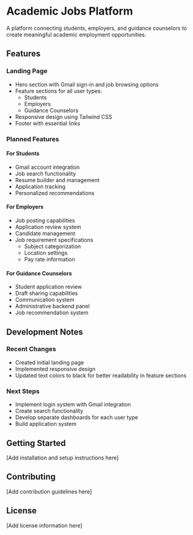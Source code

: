 # Academic Jobs Platform

A platform connecting students, employers, and guidance counselors to create meaningful academic employment opportunities.

## Features

### Landing Page
- Hero section with Gmail sign-in and job browsing options
- Feature sections for all user types:
  - Students
  - Employers
  - Guidance Counselors
- Responsive design using Tailwind CSS
- Footer with essential links

### Planned Features

#### For Students
- Gmail account integration
- Job search functionality
- Resume builder and management
- Application tracking
- Personalized recommendations

#### For Employers
- Job posting capabilities
- Application review system
- Candidate management
- Job requirement specifications
  - Subject categorization
  - Location settings
  - Pay rate information

#### For Guidance Counselors
- Student application review
- Draft sharing capabilities
- Communication system
- Administrative backend panel
- Job recommendation system

## Development Notes

### Recent Changes
- Created initial landing page
- Implemented responsive design
- Updated text colors to black for better readability in feature sections

### Next Steps
- Implement login system with Gmail integration
- Create search functionality
- Develop separate dashboards for each user type
- Build application system

## Getting Started

[Add installation and setup instructions here]

## Contributing

[Add contribution guidelines here]

## License

[Add license information here]
